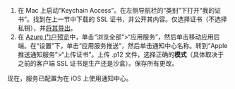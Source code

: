 1. 在 Mac 上启动“Keychain Access”。在左侧导航栏的“类别”下打开“我的证书”。找到在上一节中下载的 SSL 证书，并公开其内容。仅选择证书（不选择私钥），并[将其导出](https://support.apple.com/kb/PH20122?locale=en_US)。
2. 在 [Azure 门户预览](https://portal.azure.cn/)中，单击“浏览全部”>“应用服务”，然后单击移动应用后端。在“设置”下，单击“应用服务推送”，然后单击通知中心名称。转到“Apple 推送通知服务”>“上传证书”。上传 .p12 文件，选择正确的**模式**（具体取决于之前的客户端 SSL 证书是生产还是沙盒）。保存所有更改。

现在，服务已配置为在 iOS 上使用通知中心。

[1]: ./media/app-service-mobile-apns-configure-push/mobile-push-notification-hub.png

<!---HONumber=Mooncake_0116_2017-->